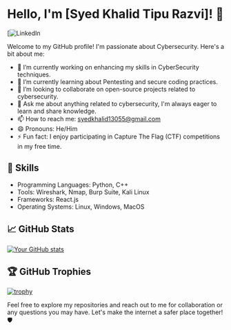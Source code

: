 # Hello, I'm [Syed Khalid Tipu Razvi]! 👋
[![LinkedIn](www.linkedin.com/in/sktr13055)

Welcome to my GitHub profile! I'm passionate about Cybersecurity. Here's a bit about me:

- 🔭 I’m currently working on enhancing my skills in CyberSecurity techniques.
- 🌱 I’m currently learning about Pentesting and secure coding practices.
- 👯 I’m looking to collaborate on open-source projects related to cybersecurity.
- 💬 Ask me about anything related to cybersecurity, I'm always eager to learn and share knowledge.
- 📫 How to reach me: [syedkhalid13055@gmail.com](mailto:youremail@example.com)
- 😄 Pronouns: He/Him
- ⚡ Fun fact: I enjoy participating in Capture The Flag (CTF) competitions in my free time.

## 💼 Skills
- Programming Languages: Python, C++
- Tools: Wireshark, Nmap, Burp Suite, Kali Linux
- Frameworks:  React.js
- Operating Systems: Linux, Windows, MacOS

## 📈 GitHub Stats
[![Your GitHub stats](https://github-readme-stats.vercel.app/api?username=SKTR13055&show_icons=true&theme=radical)](https://github.com/SKTR13055)

## 🏆 GitHub Trophies
[![trophy](https://github-profile-trophy.vercel.app/?username=SKTR13055&theme=onedark)](https://github.com/SKTR13055)

Feel free to explore my repositories and reach out to me for collaboration or any questions you may have. Let's make the internet a safer place together! 🛡️
